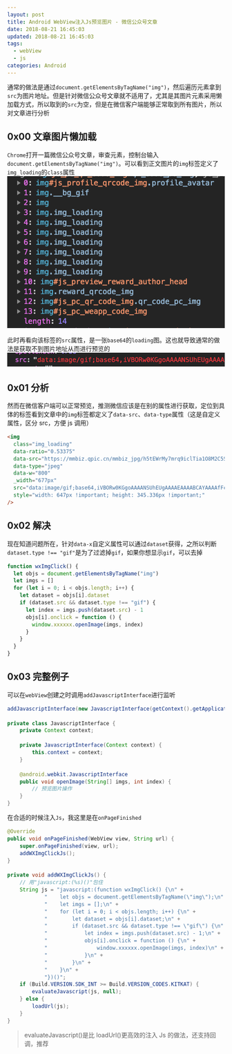 ```yaml
---
layout: post
title: Android WebView注入Js预览图片 - 微信公众号文章
date: 2018-08-21 16:45:03
updated: 2018-08-21 16:45:03
tags:
  - webView
  - js
categories: Android
---
```


通常的做法是通过`document.getElementsByTagName("img")`，然后遍历元素拿到`src`为图片地址。但是针对微信公众号文章就不适用了，尤其是其图片元素采用懒加载方式，所以取到的`src`为空，但是在微信客户端能够正常取到所有图片，所以对文章进行分析

<!-- More -->

## 0x00 文章图片懒加载

`Chrome`打开一篇微信公众号文章，审查元素，控制台输入`document.getElementsByTagName("img")`。可以看到正文图片的`img`标签定义了`img_loading`的`class`属性
![](1.jpeg)

此时再看向该标签的`src`属性，是一张`base64`的`loading`图。这也就导致通常的做法是获取不到图片地址从而进行预览的
![](2.jpeg)

## 0x01 分析

然而在微信客户端可以正常预览，推测微信应该是在别的属性进行获取，定位到具体的标签看到文章中的`img`标签都定义了`data-src`、`data-type`属性（这是自定义属性，区分 src，方便 js 调用）

```html
<img
  class="img_loading"
  data-ratio="0.53375"
  data-src="https://mmbiz.qpic.cn/mmbiz_jpg/h5tEWrMy7mrq9iclTia1O8M2C5Se7nr5TgN6IibURS7YYpCSTwT0U5KUhOmGrxusN8iaQKrFDjtTBaMox6Dgp2Hfbg/640?wx_fmt=jpeg"
  data-type="jpeg"
  data-w="800"
  _width="677px"
  src="data:image/gif;base64,iVBORw0KGgoAAAANSUhEUgAAAAEAAAABCAYAAAAfFcSJAAAADUlEQVQImWNgYGBgAAAABQABh6FO1AAAAABJRU5ErkJggg=="
  style="width: 647px !important; height: 345.336px !important;"
/>
```

## 0x02 解决

现在知道问题所在，针对`data-x`自定义属性可以通过`dataset`获得，之所以判断`dataset.type !== "gif"`是为了过滤掉`gif`，如果你想显示`gif`，可以去掉

```js
function wxImgClick() {
  let objs = document.getElementsByTagName("img")
  let imgs = []
  for (let i = 0; i < objs.length; i++) {
    let dataset = objs[i].dataset
    if (dataset.src && dataset.type !== "gif") {
      let index = imgs.push(dataset.src) - 1
      objs[i].onclick = function () {
        window.xxxxxx.openImage(imgs, index)
      }
    }
  }
}
```

## 0x03 完整例子

可以在`webView`创建之时调用`addJavascriptInterface`进行监听

```java
addJavascriptInterface(new JavascriptInterface(getContext().getApplicationContext()), "xxxxxx");

private class JavascriptInterface {
    private Context context;

    private JavascriptInterface(Context context) {
        this.context = context;
    }

    @android.webkit.JavascriptInterface
    public void openImage(String[] imgs, int index) {
        // 预览图片操作
    }
}
```

在合适的时候注入`Js`，我这里是在`onPageFinished`

```java
@Override
public void onPageFinished(WebView view, String url) {
    super.onPageFinished(view, url);
    addWXImgClickJs();
}

private void addWXImgClickJs() {
    // 用"javascript:(%s)()"包住
    String js = "javascript:(function wxImgClick() {\n" +
            "    let objs = document.getElementsByTagName(\"img\");\n" +
            "    let imgs = [];\n" +
            "    for (let i = 0; i < objs.length; i++) {\n" +
            "        let dataset = objs[i].dataset;\n" +
            "        if (dataset.src && dataset.type !== \"gif\") {\n" +
            "            let index = imgs.push(dataset.src) - 1;\n" +
            "            objs[i].onclick = function () {\n" +
            "                window.xxxxxx.openImage(imgs, index)\n" +
            "            }\n" +
            "        }\n" +
            "    }\n" +
            "})()";
    if (Build.VERSION.SDK_INT >= Build.VERSION_CODES.KITKAT) {
        evaluateJavascript(js, null);
    } else {
        loadUrl(js);
    }
}
```

> evaluateJavascript()是比 loadUrl()更高效的注入 Js 的做法，还支持回调，推荐
